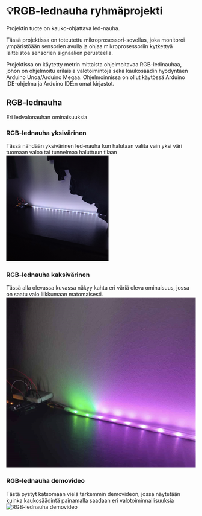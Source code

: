 # 💡RGB-lednauha ryhmäprojekti

Projektin tuote on kauko-ohjattava led-nauha.

Tässä projektissa on toteutettu mikroprosessori-sovellus, joka monitoroi ympäristöään sensorien avulla ja ohjaa mikroprosessoriin kytkettyä laitteistoa sensorien signaalien perusteella.

Projektissa on käytetty metrin mittaista ohjelmoitavaa RGB-ledinauhaa, johon on ohjelmoitu erilaisia valotoimintoja sekä kaukosäädin hyödyntäen Arduino Unoa/Arduino Megaa. Ohjelmoinnissa on ollut käytössä Arduino IDE-ohjelma ja Arduino IDE:n omat kirjastot. 




## RGB-lednauha
Eri ledvalonauhan ominaisuuksia

### RGB-lednauha yksivärinen
Tässä nähdään yksivärinen led-nauha kun halutaan valita vain yksi väri tuomaan valoa tai tunnelmaa haluttuun tilaan
![RGB-lednauha yksivärinen](https://github.com/TaruPe/Led-valonauha/blob/main/Img/RGBvalk.png)

### RGB-lednauha kaksivärinen
Tässä alla olevassa kuvassa näkyy kahta eri väriä oleva ominaisuus, jossa on saatu valo liikkumaan matomaisesti.
![RGB-lednauha kaksivärinen](https://github.com/TaruPe/Led-valonauha/blob/main/Img/RGBled.png)

### RGB-lednauha demovideo
Tästä pystyt katsomaan vielä tarkemmin demovideon, jossa näytetään kuinka kaukosäädintä painamalla saadaan eri valotoiminnallisuuksia
![RGB-lednauha demovideo](https://youtube.com/shorts/EofRBfIiMEs?feature=share)



